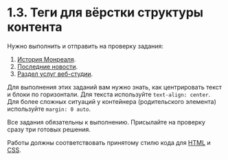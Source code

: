 # 1.3. Теги для вёрстки структуры контента

Нужно выполнить и отправить на проверку задания:

1. [История Монреаля](./markup).
2. [Последние новости](./latest-news).
3. [Раздел услуг веб-студии](./web-studio).

Для выполнения этих заданий вам нужно знать, как центрировать текст и блоки по горизонтали.
Для текста используйте `text-align: center`. 
Для более сложных ситуаций у контейнера (родительского элемента) используйте `margin: 0 auto`.

Все задания обязательны к выполнению. Присылайте на проверку сразу три готовых решения.

Работы должны соответствовать принятому стилю кода для [HTML](https://github.com/netology-code/codestyle/tree/master/html) и [CSS](https://github.com/netology-code/codestyle/tree/master/css).
